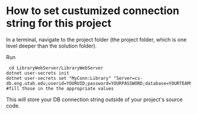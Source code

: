 # How to set custumized connection string for this project

In a terminal, navigate to the project folder (the project folder, which is one level deeper than the solution folder).

Run

```shell
 cd LibraryWebServer/LibraryWebServer
dotnet user-secrets init
dotnet user-secrets set "MyConn:Library" "Server=cs-db.eng.utah.edu;userid=YOURUID;password=YOURPASSWORD;database=YOURTEAMSDATABASE;" #fill those in the the appropriate values
```
This will store your DB connection string outside of your project's source code.
